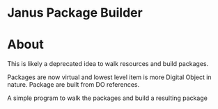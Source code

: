 # Janus Package Builder

# About
This is likely a deprecated idea to walk resources and build packages.

Packages are now virtual and lowest level item is more Digital Object in 
nature.   Package are built from DO references.


A simple program to walk the packages and build a resulting package


